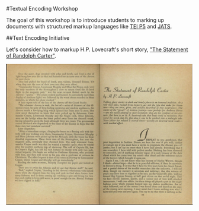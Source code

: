 #Textual Encoding Workshop

The goal of this workshop is to introduce students to marking up documents with structured markup languages like [TEI P5](http://www.tei-c.org/Guidelines/P5/) and [JATS](http://jats.nlm.nih.gov/).

##Text Encoding Initiative

Let's consider how to markup H.P. Lovecraft's short story, ["The Statement of Randolph Carter"](https://en.wikisource.org/wiki/Avon_Fantasy_Reader/Issue_10/The_Statement_of_Randolph_Carter). 

![Randolph Carter](TEI/randolph-carter.png)
